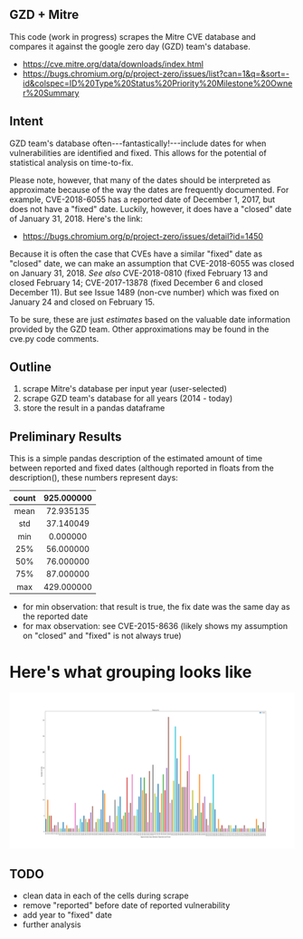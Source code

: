 ## GZD + Mitre
This code (work in progress) scrapes the Mitre CVE database and compares it against the google zero day (GZD) team's database. 

- https://cve.mitre.org/data/downloads/index.html
- https://bugs.chromium.org/p/project-zero/issues/list?can=1&q=&sort=-id&colspec=ID%20Type%20Status%20Priority%20Milestone%20Owner%20Summary

## Intent
GZD team's database often---fantastically!---include dates for when vulnerabilities are identified and fixed. This allows for the potential of statistical analysis on time-to-fix.

Please note, however, that many of the dates should be interpreted as approximate because of the way the dates are frequently documented. For example, CVE-2018-6055 has a reported date of December 1, 2017, but does not have a "fixed" date. Luckily, however, it does have a "closed" date of January 31, 2018. Here's the link: 
- https://bugs.chromium.org/p/project-zero/issues/detail?id=1450

Because it is often the case that CVEs have a similar "fixed" date as "closed" date, we can make an assumption that CVE-2018-6055 was closed on January 31, 2018. _See also_ CVE-2018-0810 (fixed February 13 and closed February 14; CVE-2017-13878 (fixed December 6 and closed December 11). But see Issue 1489 (non-cve number) which was fixed on January 24 and closed on February 15. 

To be sure, these are just _estimates_ based on the valuable date information provided by the GZD team. Other approximations may be found in the cve.py code comments. 

## Outline 
1. scrape Mitre's database per input year (user-selected)
2. scrape GZD team's database for all years (2014 - today)
3. store the result in a pandas dataframe 

## Preliminary Results
This is a simple pandas description of the estimated amount of time between reported and fixed dates (although reported in floats from the description(), these numbers represent days:

**count**|**925.000000**
:-----:|:-----:
mean|72.935135
std|37.140049
min|0.000000 
25%|56.000000
50%|76.000000
75%|87.000000
max|429.000000 

- for min observation: that result is true, the fix date was the same day as the reported date
- for max observation: see CVE-2015-8636 (likely shows my assumption on "closed" and "fixed" is not always true)

# Here's what grouping looks like
![grouping](https://github.com/nathanReitinger/cve/blob/master/Figure_1.png)


## TODO
* clean data in each of the cells during scrape
* remove "reported" before date of reported vulnerability
* add year to "fixed" date
* further analysis 
